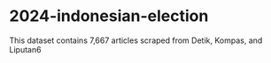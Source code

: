 # 2024-indonesian-election
This dataset contains 7,667 articles scraped from Detik, Kompas, and Liputan6
